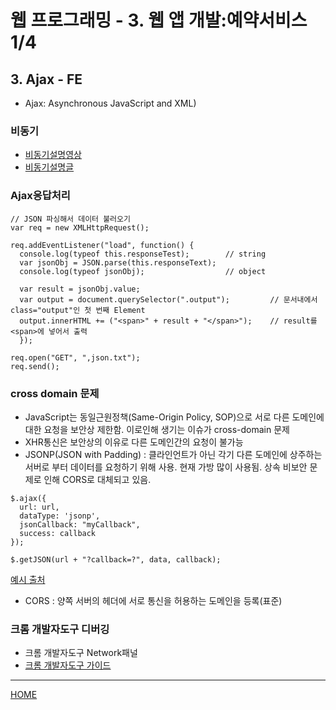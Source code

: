 # 웹 프로그래밍 - 3. 웹 앱 개발:예약서비스 1/4

## 3. Ajax - FE
- Ajax: Asynchronous JavaScript and XML)

### 비동기
- [비동기설명영상](https://www.youtube.com/watch?v=8aGhZQkoFbQ)
- [비동기설명글](http://www.phpmind.com/blog/2017/05/synchronous-and-asynchronous/)

### Ajax응답처리
```
// JSON 파싱해서 데이터 불러오기
var req = new XMLHttpRequest();

req.addEventListener("load", function() {
  console.log(typeof this.responseTest);        // string
  var jsonObj = JSON.parse(this.responseText);
  console.log(typeof jsonObj);                  // object

  var result = jsonObj.value;
  var output = document.querySelector(".output");         // 문서내에서 class="output"인 첫 번째 Element
  output.innerHTML += ("<span>" + result + "</span>");    // result를 <span>에 넣어서 출력
  });

req.open("GET", ",json.txt");
req.send();
```

### cross domain 문제
- JavaScript는 동일근원정책(Same-Origin Policy, SOP)으로 서로 다른 도메인에 대한 요청을 보안상 제한함. 이로인해 생기는 이슈가 cross-domain 문제
- XHR통신은 보안상의 이유로 다른 도메인간의 요청이 불가능
- JSONP(JSON with Padding) : 클라인언트가 아닌 각기 다른 도메인에 상주하는 서버로 부터 데이터를 요청하기 위해 사용. 현재 가방 많이 사용됨. 상속 비보안 문제로 인해 CORS로 대체되고 있음.
```
$.ajax({
  url: url,
  dataType: 'jsonp',
  jsonCallback: "myCallback",
  success: callback
});

$.getJSON(url + "?callback=?", data, callback);
```
  [예시 출처](https://kingbbode.tistory.com/26)
- CORS : 양쪽 서버의 헤더에 서로 통신을 허용하는 도메인을 등록(표준)

### 크롬 개발자도구 디버깅
- 크롬 개발자도구 Network패널
- [크롬 개발자도구 가이드](https://developers.google.com/web/tools/chrome-devtools/?hl=ko)



---
[HOME](https://github.com/tunaep5/Boostcourse/blob/master/README.md)
